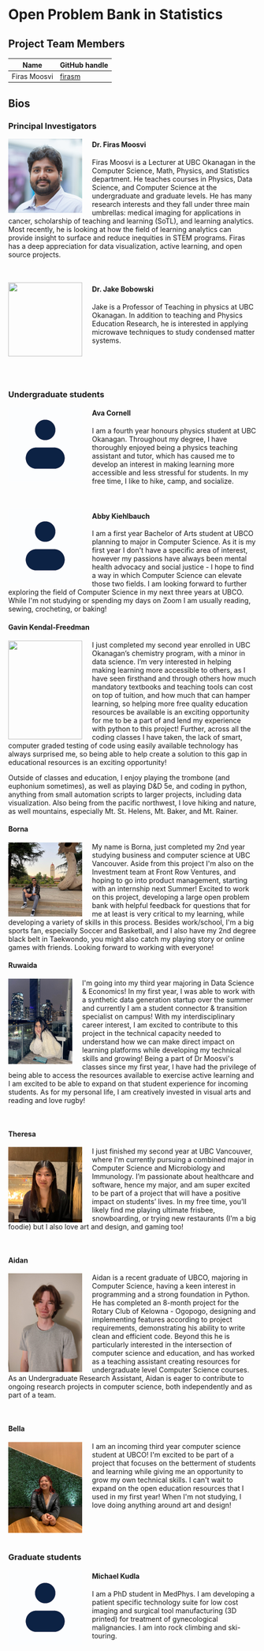 # Open Problem Bank in Statistics



## Project Team Members

| Name         | GitHub handle                      |
|--------------|------------------------------------|
| Firas Moosvi | [firasm](http://github.com/firasm) |


## Bios


### Principal Investigators

<img align="left" width="150" height="150" style="padding-right: 20px" src="../images/firas.png"> </img>

#### **Dr. Firas Moosvi**

Firas Moosvi is a Lecturer at UBC Okanagan in the Computer Science, Math, Physics, and Statistics department.
He teaches courses in Physics, Data Science, and Computer Science at the undergraduate and graduate levels.
He has many research interests and they fall under three main umbrellas: medical imaging for applications in cancer, scholarship of teaching and learning (SoTL), and learning analytics.
Most recently, he is looking at how the field of learning analytics can provide insight to surface and reduce inequities in STEM programs.
Firas has a deep appreciation for data visualization, active learning, and open source projects.<br><br><br>

<img align="left" width="150" height="150" style="padding-right: 20px" src="../images/placeholder.jpg"> </img>

#### **Dr. Jake Bobowski**

Jake is a Professor of Teaching in physics at UBC Okanagan.
In addition to teaching and Physics Education Research, he is interested in applying microwave techniques to study condensed matter systems. <br><br><br><br><br>

### Undergraduate students

<img align="left" width="150" height="150" style="padding-right: 20px" src="../images/placeholder.png"> </img>

#### **Ava Cornell**

I am a fourth year honours physics student at UBC Okanagan. Throughout my degree, I have thoroughly enjoyed being a physics teaching assistant and tutor, which has caused me to develop an interest in making learning more accessible and less stressful for students. In my free time, I like to hike, camp, and socialize. <br><br><br>

<img align="left" width="150" height="150" style="padding-right: 20px" src="../images/placeholder.png"> </img>

#### **Abby Kiehlbauch**

I am a first year Bachelor of Arts student at UBCO planning to major in Computer Science. As it is my first year I don't have a specific area of interest, however my passions have always been mental health advocacy and social justice - I hope to find a way in which Computer Science can elevate those two fields. I am looking forward to further exploring the field of Computer Science in my next three years at UBCO. While I'm not studying or spending my days on Zoom I am usually reading, sewing, crocheting, or baking! 

#### **Gavin Kendal-Freedman**
<img align="left" width="150" height="200" style="padding-right: 20px" src="../images/Gavin Kendal-Freedman Senior Photo.png"> </img>
I just completed my second year enrolled in UBC Okanagan’s chemistry program, with a minor in data science. I’m very interested in helping making learning more accessible to others, as I have seen firsthand and through others how much mandatory textbooks and teaching tools can cost on top of tuition, and how much that can hamper learning, so helping more free quality education resources be available is an exciting opportunity for me to be a part of and lend my experience with python to this project! Further, across all the coding classes I have taken, the lack of smart, computer graded testing of code using easily available technology has always surprised me, so being able to help create a solution to this gap in educational resources is an exciting opportunity!

Outside of classes and education, I enjoy playing the trombone (and euphonium sometimes), as well as playing D&D 5e, and coding in python, anything from small automation scripts to larger projects, including data visualization. Also being from the pacific northwest, I love hiking and nature, as well mountains, especially Mt. St. Helens, Mt. Baker, and Mt. Rainer.



#### **Borna**
<img align="left" width="150" height="150" style="padding-right: 20px" src="../images/borna.jpg"> </img>

My name is Borna, just completed my 2nd year studying business and computer science at UBC Vancouver. Aside from this project I'm also on the Investment team at Front Row Ventures, and hoping to go into product management, starting with an internship next Summer! Excited to work on this project, developing a large open problem bank with helpful feedback for questions that for me at least is very critical to my learning, while developing a variety of skills in this process. Besides work/school, I'm a big sports fan, especially Soccer and Basketball, and I also have my 2nd degree black belt in Taekwondo, you might also catch my playing story or online games with friends. Looking forward to working with everyone! 

#### **Ruwaida**
<img align="left" width="130" height="173.33" style="padding-right: 20px" src="../images/Ruwaida.jpg"> </img>

I'm going into my third year majoring in Data Science & Economics! In my first year, I was able to work with a synthetic data generation startup over the summer and currently I am a student connector & transition specialist on campus! With my interdisciplinary career interest, I am excited to contribute to this project in the technical capacity needed to understand how we can make direct impact on learning platforms while developing my technical skills and growing! Being a part of Dr Moosvi's classes since my first year, I have had the privilege of being able to access the resources available to exercise active learning and I am excited to be able to expand on that student experience for incoming students. 
As for my personal life, I am creatively invested in visual arts and reading and love rugby! 

<br>

#### **Theresa**
<img align="left" width="150" height="153" style="padding-right: 20px" src="../images/Theresa.jpg"> </img>

I just finished my second year at UBC Vancouver, where I'm currently pursuing a combined major in Computer Science and Microbiology and Immunology. I’m passionate about healthcare and software, hence my major, and am super excited to be part of a project that will have a positive impact on students’ lives. In my free time, you’ll likely find me playing ultimate frisbee, snowboarding, or trying new restaurants (I’m a big foodie) but I also love art and design, and gaming too!

<br>

#### **Aidan**
<img align="left" width="150" height="199.87" style="padding-right: 20px" src="../images/Aidan.jpg"> </img>

Aidan is a recent graduate of UBCO, majoring in Computer Science, having a keen interest in programming and a strong foundation in Python.
He has completed an 8-month project for the Rotary Club of Kelowna - Ogopogo, designing and implementing features according to project requirements, demonstrating his ability to write clean and efficient code. Beyond this he is particularly interested in the intersection of computer science and education, and has worked as a teaching assistant creating resources for undergraduate level Computer Science courses.
As an Undergraduate Research Assistant, Aidan is eager to contribute to ongoing research projects in computer science, both independently and as part of a team.

<br>

#### **Bella**
<img align="left" width="150" height="184.19" style="padding-right: 20px" src="../images/Bella.JPG"> </img>
I am an incoming third year computer science student at UBCO! I'm excited to be part of a project that focuses on the betterment of students and learning while giving me an opportunity to grow my own technical skills. I can't wait to expand on the open education resources that I used in my first year! When I'm not studying, I love doing anything around art and design!

<br><br><br>

### Graduate students

<img align="left" width="150" style="padding-right: 20px" src="../images/placeholder.png"> </img>

#### **Michael Kudla**

I am a PhD student in MedPhys. I am developing a patient specific technology suite for low cost imaging and surgical tool manufacturing (3D printed) for treatment of gynecological malignancies. I am into rock climbing and ski-touring. <br><br><br>

